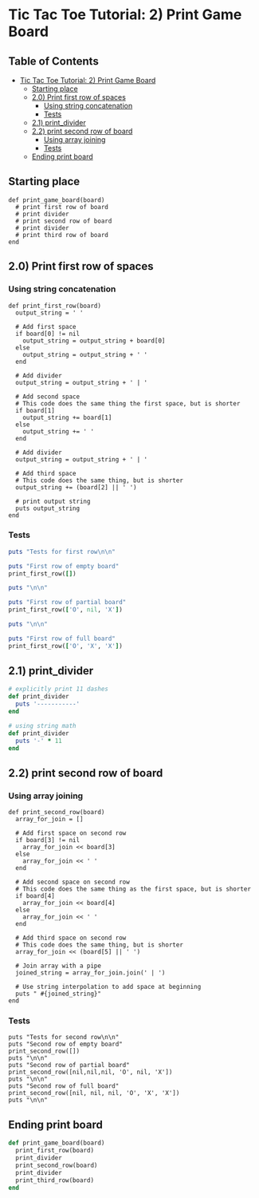 # Tic Tac Toe Tutorial: 2) Print Game Board

## Table of Contents
   * [Tic Tac Toe Tutorial: 2) Print Game Board](#tic-tac-toe-tutorial-2-print-game-board)
      * [Starting place](#starting-place)
      * [2.0) Print first row of spaces](#20-print-first-row-of-spaces)
         * [Using string concatenation](#using-string-concatenation)
         * [Tests](#tests)
      * [2.1) print_divider](#21-print_divider)
      * [2.2) print second row of board](#22-print-second-row-of-board)
         * [Using array joining](#using-array-joining)
         * [Tests](#tests-1)
      * [Ending print board](#ending-print-board)

## Starting place
```rubye
def print_game_board(board)
  # print first row of board
  # print divider
  # print second row of board
  # print divider
  # print third row of board
end
```

## 2.0) Print first row of spaces
### Using string concatenation
```
def print_first_row(board)
  output_string = ' '

  # Add first space
  if board[0] != nil
    output_string = output_string + board[0]
  else
    output_string = output_string + ' '
  end

  # Add divider
  output_string = output_string + ' | '

  # Add second space
  # This code does the same thing the first space, but is shorter
  if board[1]
    output_string += board[1]
  else
    output_string += ' '
  end

  # Add divider
  output_string = output_string + ' | '

  # Add third space
  # This code does the same thing, but is shorter
  output_string += (board[2] || ' ')

  # print output string
  puts output_string
end
```

### Tests
```ruby
puts "Tests for first row\n\n"

puts "First row of empty board"
print_first_row([])

puts "\n\n"

puts "First row of partial board"
print_first_row(['O', nil, 'X'])

puts "\n\n"

puts "First row of full board"
print_first_row(['O', 'X', 'X'])
```

## 2.1) print_divider
```ruby
# explicitly print 11 dashes
def print_divider
  puts '-----------'
end

# using string math
def print_divider
  puts '-' * 11
end
```

## 2.2) print second row of board
### Using array joining
```
def print_second_row(board)
  array_for_join = []

  # Add first space on second row
  if board[3] != nil
    array_for_join << board[3]
  else
    array_for_join << ' '
  end

  # Add second space on second row
  # This code does the same thing as the first space, but is shorter
  if board[4]
    array_for_join << board[4]
  else
    array_for_join << ' '
  end

  # Add third space on second row
  # This code does the same thing, but is shorter
  array_for_join << (board[5] || ' ')

  # Join array with a pipe
  joined_string = array_for_join.join(' | ')

  # Use string interpolation to add space at beginning
  puts " #{joined_string}"
end
```

### Tests
```
puts "Tests for second row\n\n"
puts "Second row of empty board"
print_second_row([])
puts "\n\n"
puts "Second row of partial board"
print_second_row([nil,nil,nil, 'O', nil, 'X'])
puts "\n\n"
puts "Second row of full board"
print_second_row([nil, nil, nil, 'O', 'X', 'X'])
puts "\n\n"
```

## Ending print board
```ruby
def print_game_board(board)
  print_first_row(board)
  print_divider
  print_second_row(board)
  print_divider
  print_third_row(board)
end
```


